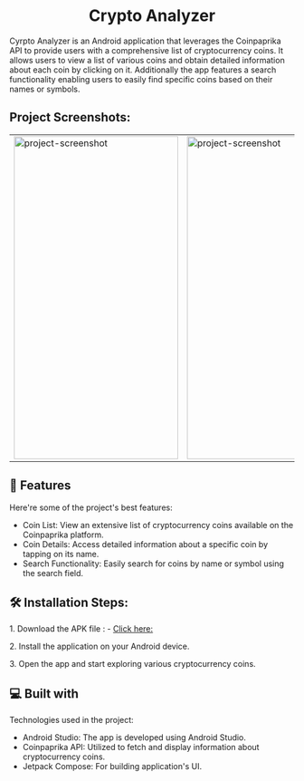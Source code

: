 <h1 align="center" id="title">Crypto Analyzer</h1>

<p id="description">Cyrpto Analyzer is an Android application that leverages the Coinpaprika API to provide users with a comprehensive list of cryptocurrency coins. It allows users to view a list of various coins and obtain detailed information about each coin by clicking on it. Additionally the app features a search functionality enabling users to easily find specific coins based on their names or symbols.</p>

<h2>Project Screenshots:</h2>
<table>
  <tr>
    <td>
      <img src="https://github.com/prafullKrRj/CryptoAnalyzer/blob/master/Images/WhatsApp%20Image%202023-11-05%20at%2010.40.03%20PM%20(1).jpeg" alt="project-screenshot" width="290" height="570">
    </td>
    <td>
      <img src="https://github.com/prafullKrRj/CryptoAnalyzer/blob/master/Images/WhatsApp%20Image%202023-11-05%20at%2010.40.03%20PM.jpeg" alt="project-screenshot" width="290" height="570">
    </td>
    <td>
      <img src="https://github.com/prafullKrRj/CryptoAnalyzer/blob/master/Images/WhatsApp%20Image%202023-11-05%20at%2010.40.02%20PM%20(1).jpeg" alt="project-screenshot" width="290" height="570">
    </td>
    <td>
      <img src="https://github.com/prafullKrRj/CryptoAnalyzer/blob/master/Images/WhatsApp%20Image%202023-11-05%20at%2010.40.02%20PM.jpeg" alt="project-screenshot" width="290" height="570">
    </td>
  </tr>
</table>

  
  
<h2>🧐 Features</h2>

Here're some of the project's best features:

*   Coin List: View an extensive list of cryptocurrency coins available on the Coinpaprika platform.
*   Coin Details: Access detailed information about a specific coin by tapping on its name.
*   Search Functionality: Easily search for coins by name or symbol using the search field.

<h2>🛠️ Installation Steps:</h2>

<p>1. Download the APK file : - <a href="https://github.com/prafullKrRj/CryptoAnalyzer/raw/master/Crypto%20Analyzer.apk"> Click here: </a>  </p>

<p>2. Install the application on your Android device.</p>

<p>3. Open the app and start exploring various cryptocurrency coins.</p>

  
  
<h2>💻 Built with</h2>

Technologies used in the project:

*   Android Studio: The app is developed using Android Studio.
*   Coinpaprika API: Utilized to fetch and display information about cryptocurrency coins.
*   Jetpack Compose: For building application's UI.

